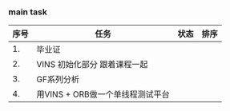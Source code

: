 <!--
 * @Author: Liu Weilong
 * @Date: 2021-04-06 22:36:01
 * @LastEditors: Liu Weilong
 * @LastEditTime: 2021-04-06 22:38:13
 * @Description: 
-->
### main task

序号|任务|状态|排序
---|---|---|---
1.  |毕业证||
2.  |VINS 初始化部分 跟着课程一起||
3.  |GF系列分析||
4.  |用VINS + ORB做一个单线程测试平台||